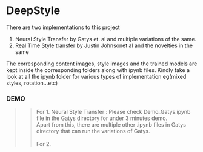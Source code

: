 # DeepStyle

There are two implementations to this project
1. Neural Style Transfer by Gatys et. al and multiple variations of the same.
2. Real Time Style transfer by Justin Johnsonet al and the novelties in the same

The corresponding content images, style images and the trained models are kept inside the corresponding folders along with ipynb files. Kindly take a look at all the ipynb folder for various types of implementation eg(mixed styles, rotation...etc)

### DEMO 
>> For 1. Neural Style Transfer : Please check Demo_Gatys.ipynb file in the Gatys directory for under 3 minutes demo. <br> Apart from this, there are multiple other .ipynb files in Gatys directory that can run the variations of Gatys. <br> <br>
>> For 2. 

